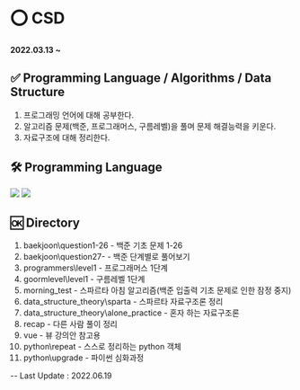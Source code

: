 # ⭕ CSD
#### 2022.03.13 ~ 

## ✅ Programming Language / Algorithms / Data Structure
1. 프로그래밍 언어에 대해 공부한다.
2. 알고리즘 문제(백준, 프로그래머스, 구름레벨)을 풀며 문제 해결능력을 키운다.
3. 자료구조에 대해 정리한다.

## 🛠 Programming Language
<img src="https://img.shields.io/badge/Python-3776AB?style=for-the-badge&logo=Python&logoColor=white"> <img src="https://img.shields.io/badge/JAVA-007396?style=for-the-badge&logo=java&logoColor=white">

## 🆗 Directory
1. baekjoon\question1-26 - 백준 기초 문제 1-26
2. baekjoon\question27- - 백준 단계별로 풀어보기
3. programmers\level1 - 프로그래머스 1단계 
4. goormlevel\level1 - 구름레벨 1단계 
5. morning_test - 스파르타 아침 알고리즘(백준 입출력 기초 문제로 인한 잠정 중지)
6. data_structure_theory\sparta - 스파르타 자료구조론 정리 
7. data_structure_theory\alone_practice - 혼자 하는 자료구조론 
8. recap - 다른 사람 풀이 정리
9. vue - 뷰 강의안 참고용
10. python\repeat - 스스로 정리하는 python 객체
11. python\upgrade - 파이썬 심화과정

-- Last Update : 2022.06.19
